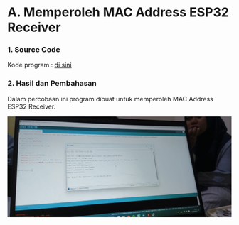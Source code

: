# A. Memperoleh MAC Address ESP32 Receiver


### 1. Source Code
Kode program : <a href="1. Memperoleh MAC Address ESP32 Receiver/cek_mac.ino">di sini</a>

### 2. Hasil dan Pembahasan
Dalam percobaan ini program dibuat untuk memperoleh MAC Address ESP32 Receiver.

![image](https://github.com/AlfinIzza01/Sistem-Embedded/blob/master/Job%202.1/A.%20memperoleh%20MAC/1.jpeg)

